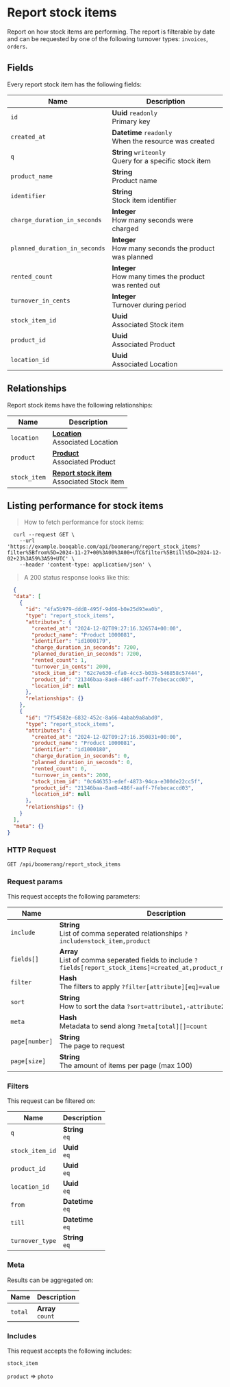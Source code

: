 # Report stock items

Report on how stock items are performing. The report is filterable by date and can be requested by one of the following turnover types: `invoices`, `orders`.

## Fields
Every report stock item has the following fields:

Name | Description
-- | --
`id` | **Uuid** `readonly`<br>Primary key
`created_at` | **Datetime** `readonly`<br>When the resource was created
`q` | **String** `writeonly`<br>Query for a specific stock item
`product_name` | **String** <br>Product name
`identifier` | **String** <br>Stock item identifier
`charge_duration_in_seconds` | **Integer** <br>How many seconds were charged
`planned_duration_in_seconds` | **Integer** <br>How many seconds the product was planned
`rented_count` | **Integer** <br>How many times the product was rented out
`turnover_in_cents` | **Integer** <br>Turnover during period
`stock_item_id` | **Uuid** <br>Associated Stock item
`product_id` | **Uuid** <br>Associated Product
`location_id` | **Uuid** <br>Associated Location


## Relationships
Report stock items have the following relationships:

Name | Description
-- | --
`location` | **[Location](#locations)** <br>Associated Location
`product` | **[Product](#products)** <br>Associated Product
`stock_item` | **[Report stock item](#report-stock-items)** <br>Associated Stock item


## Listing performance for stock items



> How to fetch performance for stock items:

```shell
  curl --request GET \
    --url 'https://example.booqable.com/api/boomerang/report_stock_items?filter%5Bfrom%5D=2024-11-27+00%3A00%3A00+UTC&filter%5Btill%5D=2024-12-02+23%3A59%3A59+UTC' \
    --header 'content-type: application/json' \
```

> A 200 status response looks like this:

```json
  {
  "data": [
    {
      "id": "4fa5b979-ddd8-495f-9d66-b0e25d93ea0b",
      "type": "report_stock_items",
      "attributes": {
        "created_at": "2024-12-02T09:27:16.326574+00:00",
        "product_name": "Product 1000081",
        "identifier": "id1000179",
        "charge_duration_in_seconds": 7200,
        "planned_duration_in_seconds": 7200,
        "rented_count": 1,
        "turnover_in_cents": 2000,
        "stock_item_id": "62c7e630-cfa0-4cc3-b03b-546858c57444",
        "product_id": "21346baa-8ae8-486f-aaff-7febecaccd03",
        "location_id": null
      },
      "relationships": {}
    },
    {
      "id": "7f54582e-6832-452c-8a66-4abab9a8abd0",
      "type": "report_stock_items",
      "attributes": {
        "created_at": "2024-12-02T09:27:16.350831+00:00",
        "product_name": "Product 1000081",
        "identifier": "id1000180",
        "charge_duration_in_seconds": 0,
        "planned_duration_in_seconds": 0,
        "rented_count": 0,
        "turnover_in_cents": 2000,
        "stock_item_id": "0c646353-edef-4873-94ca-e300de22cc5f",
        "product_id": "21346baa-8ae8-486f-aaff-7febecaccd03",
        "location_id": null
      },
      "relationships": {}
    }
  ],
  "meta": {}
}
```

### HTTP Request

`GET /api/boomerang/report_stock_items`

### Request params

This request accepts the following parameters:

Name | Description
-- | --
`include` | **String** <br>List of comma seperated relationships `?include=stock_item,product`
`fields[]` | **Array** <br>List of comma seperated fields to include `?fields[report_stock_items]=created_at,product_name,identifier`
`filter` | **Hash** <br>The filters to apply `?filter[attribute][eq]=value`
`sort` | **String** <br>How to sort the data `?sort=attribute1,-attribute2`
`meta` | **Hash** <br>Metadata to send along `?meta[total][]=count`
`page[number]` | **String** <br>The page to request
`page[size]` | **String** <br>The amount of items per page (max 100)


### Filters

This request can be filtered on:

Name | Description
-- | --
`q` | **String** <br>`eq`
`stock_item_id` | **Uuid** <br>`eq`
`product_id` | **Uuid** <br>`eq`
`location_id` | **Uuid** <br>`eq`
`from` | **Datetime** <br>`eq`
`till` | **Datetime** <br>`eq`
`turnover_type` | **String** <br>`eq`


### Meta

Results can be aggregated on:

Name | Description
-- | --
`total` | **Array** <br>`count`


### Includes

This request accepts the following includes:

`stock_item`


`product` => 
`photo`







